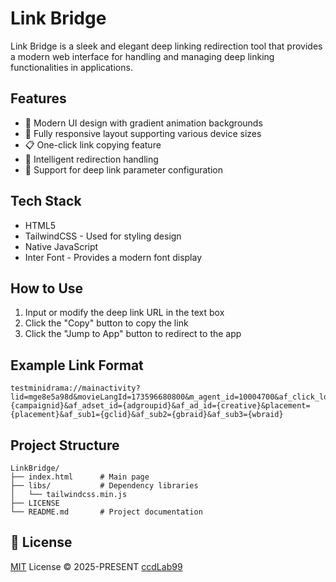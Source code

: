 # Link Bridge

Link Bridge is a sleek and elegant deep linking redirection tool that provides a modern web interface for handling and managing deep linking functionalities in applications.

## Features

* 🎨 Modern UI design with gradient animation backgrounds
* 📱 Fully responsive layout supporting various device sizes
* 📋 One-click link copying feature
* 🔄 Intelligent redirection handling
* 🎯 Support for deep link parameter configuration

## Tech Stack

* HTML5
* TailwindCSS - Used for styling design
* Native JavaScript
* Inter Font - Provides a modern font display

## How to Use

1. Input or modify the deep link URL in the text box
2. Click the "Copy" button to copy the link
3. Click the "Jump to App" button to redirect to the app

## Example Link Format

```
testminidrama://mainactivity?lid=mge8e5a98d&movieLangId=173596680800&m_agent_id=10004700&af_click_lookback=1d&af_c_id={campaignid}&af_adset_id={adgroupid}&af_ad_id={creative}&placement={placement}&af_sub1={gclid}&af_sub2={gbraid}&af_sub3={wbraid}
```

## Project Structure

```
LinkBridge/
├── index.html      # Main page
├── libs/           # Dependency libraries
│   └── tailwindcss.min.js
├── LICENSE
└── README.md       # Project documentation
```

## 📜 License

[MIT](./LICENSE) License © 2025-PRESENT [ccdLab99](https://github.com/cdLab996)

